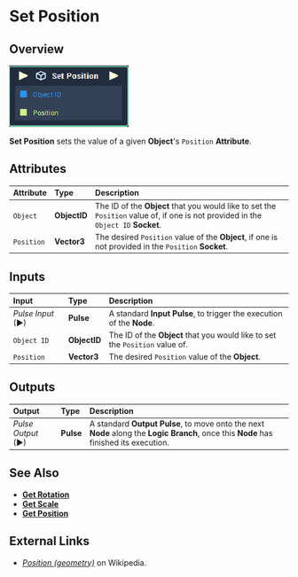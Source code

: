 # Set Position

## Overview

![The Set Position Node.](../../../.gitbook/assets/set-position.PNG)

**Set Position** sets the value of a given **Object**'s `Position` **Attribute**.

## Attributes

| Attribute | Type | Description |
| :--- | :--- | :--- |
| `Object` | **ObjectID** | The ID of the **Object** that you would like to set the `Position` value of, if one is not provided in the `Object ID` **Socket**. |
| `Position` | **Vector3** | The desired `Position` value of the **Object**, if one is not provided in the `Position` **Socket**. |

## Inputs

| Input | Type | Description |
| :--- | :--- | :--- |
| _Pulse Input_ \(►\) | **Pulse** | A standard **Input Pulse**, to trigger the execution of the **Node**. |
| `Object ID` | **ObjectID** | The ID of the **Object** that you would like to set the `Position` value of. |
| `Position` | **Vector3** | The desired `Position` value of the **Object**. |

## Outputs

| Output | Type | Description |
| :--- | :--- | :--- |
| _Pulse Output_ \(►\) | **Pulse** | A standard **Output Pulse**, to move onto the next **Node** along the **Logic Branch**, once this **Node** has finished its execution. |

## See Also

* [**Get Rotation**](get-rotation.md)
* [**Get Scale**](get-scale.md)
* [**Get Position**](get-position.md)

## External Links

* [_Position (geometry)_](https://en.wikipedia.org/wiki/Position_%28geometry%29) on Wikipedia.

